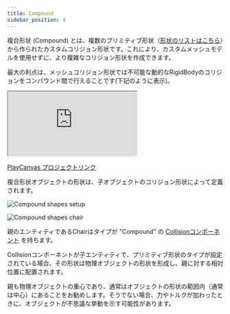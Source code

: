 ```yaml
---
title: Compound
sidebar_position: 4
---
```


複合形状 (Compound) とは、複数のプリミティブ形状（[形状のリストはこちら][primitive-shapes-list]）から作られたカスタムコリジョン形状です。これにより、カスタムメッシュモデルを使用せずに、より複雑なコリジョン形状を作成できます。

最大の利点は、メッシュコリジョン形状では不可能な動的なRigidBodyのコリジョンをコンパウンド間で行えることです(下記のように表示)。

<div className="iframe-container">
    <iframe src="https://playcanv.as/e/p/KXZ5Lsda/" title="Compound Physic Shapes"></iframe>
</div>

[PlayCanvas プロジェクトリンク][compound-shapes-project]

複合形状オブジェクトの形状は、子オブジェクトのコリジョン形状によって定義されます。

![Compound shapes setup](/img/user-manual/physics/compound-shape-chair-setup.png)

![Compound shapes chair](/img/user-manual/physics/compound-shape-chair.gif)

親のエンティティであるChairはタイプが "Compound" の [Collisionコンポーネント][collision-component] を持ちます。

Collisionコンポーネントが子エンティティで、プリミティブ形状のタイプが設定されている場合、その形状は物理オブジェクトの形状を形成し、親に対する相対位置に配置されます。


親も物理オブジェクトの重心であり、通常はオブジェクトの形状の範囲内（通常は中心）にあることをお勧めします。そうでない場合、力やトルクが加わったときに、オブジェクトが不思議な挙動を示す可能性があります。


[primitive-shapes-list]: /user-manual/physics/physics-basics/#rigid-bodies
[compound-shapes-project]: https://playcanvas.com/project/688146/overview/compound-physics-shapes
[collision-component]: /user-manual/scenes/components/collision/
